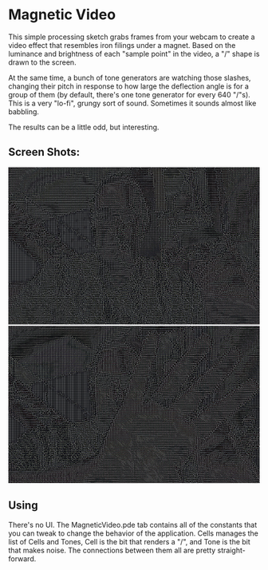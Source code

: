 # Magnetic Video
This simple processing sketch grabs frames from your webcam to create a video effect that resembles iron filings under a magnet. Based on the luminance and brightness of each "sample point" in the video, a "/" shape is drawn to the screen.

At the same time, a bunch of tone generators are watching those slashes, changing their pitch in response to how large the deflection angle is for a group of them (by default, there's one tone generator for every 640 "/"s). This is a very "lo-fi", grungy sort of sound. Sometimes it sounds almost like babbling.

The results can be a little odd, but interesting.

## Screen Shots:
<img src="screen-0024.jpg" />
<img src="screen-0518.jpg" />

## Using

There's no UI. The MagneticVideo.pde tab contains all of the constants that you can tweak to change the behavior of the application. Cells manages the list of Cells and Tones, Cell is the bit that renders a "/", and Tone is the bit that makes noise. The connections between them all are pretty straight-forward.